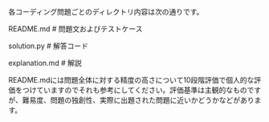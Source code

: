 各コーディング問題ごとのディレクトリ内容は次の通りです。

README.md # 問題文およびテストケース

solution.py # 解答コード

explanation.md # 解説

README.mdには問題全体に対する精度の高さについて10段階評価で個人的な評価をつけていますのでそれも参考にしてください。評価基準は主観的なものですが、難易度、問題の独創性、実際に出題された問題に近いかどうかなどがあります。
